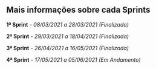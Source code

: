 ## Mais informações sobre cada Sprints

**1ª Sprint** - *08/03/2021 a 28/03/2021 (Finalizada)*

**2ª Sprint** - *29/03/2021 a 18/04/2021 (Finalizada)*

**3ª Sprint** - *26/04/2021 a 16/05/2021 (Finalizada)*

**4ª Sprint** - *17/05/2021 a 05/06/2021 (Em Andamento)*
